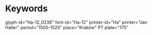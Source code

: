 # Keywords
glyph-id="Ha-12_0236"
font-id="Ha-12"
printer-id="Ha"
printer="Jan Haller"
period="1505–1525"
place="Kraków"
PT plate="175"
